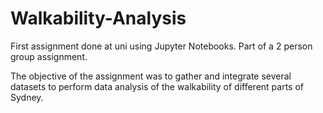 # Walkability-Analysis

First assignment done at uni using Jupyter Notebooks. Part of a 2 person group assignment. 

The objective of the assignment was to gather and integrate several datasets to perform data analysis of the walkability of different parts of Sydney.
